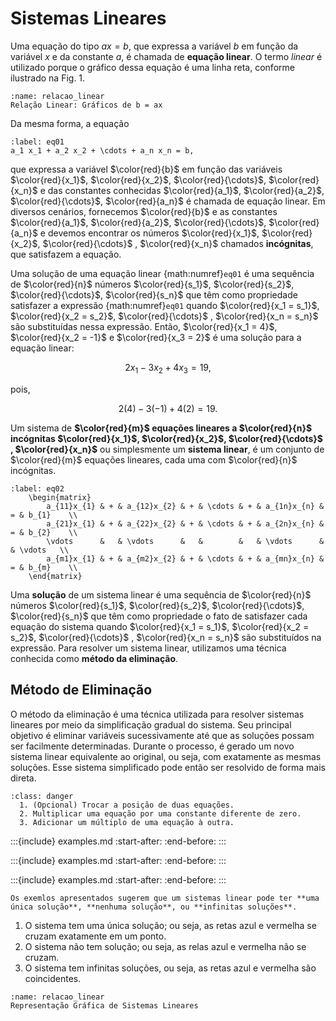 # Sistemas Lineares

Uma equação do tipo $ax = b$, que expressa a variável $b$ em função da  variável $x$ e da constante $a$, é chamada de **equação linear**. O termo *linear* é utilizado porque o gráfico dessa equação é uma linha reta, conforme ilustrado na Fig. 1.

```{figure} /imgs/graficos_lineares.png
:name: relacao_linear
Relação Linear: Gráficos de b = ax
```


Da mesma forma, a equação

```{math}
:label: eq01
a_1 x_1 + a_2 x_2 + \cdots + a_n x_n = b,
```

que expressa a variável $\color{red}{b}$ em função das variáveis $\color{red}{x_1}$, $\color{red}{x_2}$, $\color{red}{\cdots}$, $\color{red}{x_n}$ e das constantes conhecidas $\color{red}{a_1}$, $\color{red}{a_2}$, $\color{red}{\cdots}$, $\color{red}{a_n}$ é chamada de equação linear. Em diversos cenários, fornecemos $\color{red}{b}$ e as constantes $\color{red}{a_1}$, $\color{red}{a_2}$, $\color{red}{\cdots}$, $\color{red}{a_n}$ e devemos encontrar os números $\color{red}{x_1}$, $\color{red}{x_2}$, $\color{red}{\cdots}$ , $\color{red}{x_n}$ chamados **incógnitas**, que satisfazem a equação.

Uma solução de uma equação linear {math:numref}`eq01` é uma sequência de $\color{red}{n}$ números $\color{red}{s_1}$, $\color{red}{s_2}$, $\color{red}{\cdots}$, $\color{red}{s_n}$ que têm como propriedade satisfazer a expressão {math:numref}`eq01` quando $\color{red}{x_1 = s_1}$, $\color{red}{x_2 = s_2}$, $\color{red}{\cdots}$ , $\color{red}{x_n = s_n}$ são substituídas nessa expressão. Então, $\color{red}{x_1 = 4}$, $\color{red}{x_2 = -1}$ e $\color{red}{x_3 = 2}$ é uma solução para a equação linear:

$$
2x_1 - 3x_2 + 4x_3 = 19,
$$ 

pois, 

$$
2(4)- 3(-1) + 4(2) = 19.
$$

Um sistema de **$\color{red}{m}$ equações lineares a $\color{red}{n}$ incógnitas $\color{red}{x_1}$, $\color{red}{x_2}$, $\color{red}{\cdots}$ , $\color{red}{x_n}$** ou simplesmente um **sistema linear**, é um conjunto de $\color{red}{m}$ equações lineares, cada uma com $\color{red}{n}$ incógnitas.

```{math}
:label: eq02
    \begin{matrix}
        a_{11}x_{1} & + & a_{12}x_{2} & + & \cdots & + & a_{1n}x_{n} & = & b_{1}    \\
        a_{21}x_{1} & + & a_{22}x_{2} & + & \cdots & + & a_{2n}x_{n} & = & b_{2}    \\
        \vdots      &   & \vdots      &   &        &   & \vdots      &   & \vdots   \\
        a_{m1}x_{1} & + & a_{m2}x_{2} & + & \cdots & + & a_{mn}x_{n} & = & b_{m}    \\
    \end{matrix}
```

Uma **solução** de um sistema linear é uma sequência de $\color{red}{n}$ números $\color{red}{s_1}$, $\color{red}{s_2}$, $\color{red}{\cdots}$, $\color{red}{s_n}$ que têm como propriedade o fato de satisfazer cada equação do sistema quando $\color{red}{x_1 = s_1}$, $\color{red}{x_2 = s_2}$, $\color{red}{\cdots}$ , $\color{red}{x_n = s_n}$ são substituídos na expressão. Para resolver um sistema linear, utilizamos uma técnica conhecida como **método da eliminação**.

## Método de Eliminação

O método da eliminação é uma técnica utilizada para resolver sistemas lineares por meio da simplificação gradual do sistema. Seu principal objetivo é eliminar variáveis sucessivamente até que as soluções possam ser facilmente determinadas. Durante o processo, é gerado um novo sistema linear equivalente ao original, ou seja, com exatamente as mesmas soluções. Esse sistema simplificado pode então ser resolvido de forma mais direta.

```{admonition} O método de eliminação pode ser resumido nos seguintes passos:
:class: danger
  1. (Opcional) Trocar a posição de duas equações.  
  2. Multiplicar uma equação por uma constante diferente de zero.
  3. Adicionar um múltiplo de uma equação à outra.
```


:::{include} examples.md
:start-after: <!-- Start Exemple 1.1 -->
:end-before: <!-- End Exemple 1.1 -->
:::

:::{include} examples.md
:start-after: <!-- Start Exemple 1.2 -->
:end-before: <!-- End Exemple 1.2 -->
:::

:::{include} examples.md
:start-after: <!-- Start Exemple 1.3 -->
:end-before: <!-- End Exemple 1.3 -->
:::


```{admonition} Nota
Os exemlos apresentados sugerem que um sistemas linear pode ter **uma única solução**, **nenhuma solução**, ou **infinitas soluções**.
```

01. O sistema tem uma única solução; ou seja, as retas azul e vermelha se cruzam exatamente em um ponto.
02. O sistema não tem solução; ou seja, as relas azul e vermelha não se cruzam.
03. O sistema tem infinitas soluções, ou seja, as retas azul e vermelha são coincidentes.

```{figure} /imgs/grafico_sistemas_lineares.png
:name: relacao_linear
Representação Gráfica de Sistemas Lineares
```
